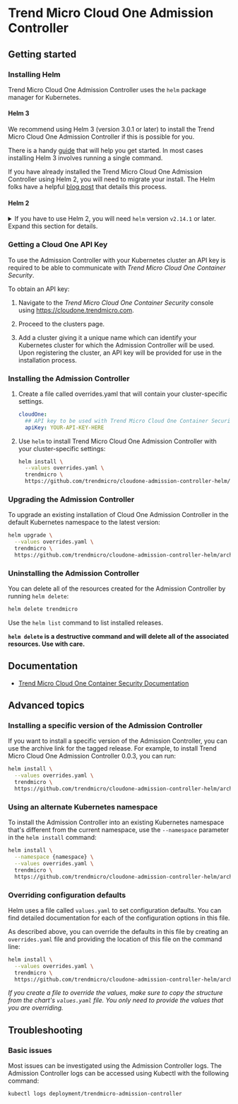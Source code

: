# Trend Micro Cloud One Admission Controller

## Getting started

### Installing Helm

Trend Micro Cloud One Admission Controller uses the `helm` package manager for Kubernetes.

#### Helm 3

We recommend using Helm 3 (version 3.0.1 or later) to install the Trend Micro Cloud One Admission Controller if this is possible for you.

There is a handy [guide](https://helm.sh/docs/intro/install/) that will help you get started. In most cases installing Helm 3 involves running a single command.

If you have already installed the Trend Micro Cloud One Admission Controller using Helm 2, you will need to migrate your install. The Helm folks have a helpful [blog post](https://helm.sh/blog/migrate-from-helm-v2-to-helm-v3/) that details this process.

#### Helm 2

<details>
<summary>If you have to use Helm 2, you will need <code>helm</code> version <code>v2.14.1</code> or later. Expand this section for details.</summary>

There's a handy [quickstart](https://docs.helm.sh/using_helm/#quickstart) that will help you get started, or if you like living dangerously:

```sh
curl -L https://git.io/get_helm.sh | bash
```

Helm has a cluster-side component called `tiller` that needs to be installed as well.

Make sure that your `kubectl` context is set correctly to point to your cluster:

```sh
kubectl config current-context
```

_If your `kubectl` context is not pointing to your cluster, use `kubectl config get-contexts` and `kubectl config use-context` to set it, or if you are using Google Cloud Platform follow the instructions in the **Connect to the cluster** dialog available by clicking the **Connect** button beside your cluster information in the console._

Configure a service account for `tiller` and install:

```sh
kubectl create serviceaccount \
  --namespace kube-system \
  tiller

kubectl create clusterrolebinding tiller-cluster-role \
  --clusterrole=cluster-admin \
  --serviceaccount=kube-system:tiller

helm init --service-account tiller
```

Use `helm version` to confirm that you have at least version `v2.14.1` of the client and server installed.

_Note: the commands above will give `tiller` full cluster administrator privileges. Review [Securing your Helm Installation](https://docs.helm.sh/using_helm/#securing-your-helm-installation) for help on what to consider when setting up Helm in your cluster._

</details>

### Getting a Cloud One API Key

To use the Admission Controller with your Kubernetes cluster an API key is required to be able to communicate with _Trend Micro Cloud One Container Security_.

To obtain an API key:
1. Navigate to the _Trend Micro Cloud One Container Security_ console using https://cloudone.trendmicro.com.

2. Proceed to the clusters page.

3. Add a cluster giving it a unique name which can identify your Kubernetes cluster for which the Admission Controller will be used. Upon registering the cluster, an API key will be provided for use in the installation process.

### Installing the Admission Controller

1. Create a file called overrides.yaml that will contain your cluster-specific settings.
    ```yaml
    cloudOne:
      ## API key to be used with Trend Micro Cloud One Container Security
      apiKey: YOUR-API-KEY-HERE
    ```

2. Use `helm` to install Trend Micro Cloud One Admission Controller with your cluster-specific settings:
    ```sh
    helm install \
      --values overrides.yaml \
      trendmicro \
      https://github.com/trendmicro/cloudone-admission-controller-helm/archive/master.tar.gz
    ```

### Upgrading the Admission Controller

To upgrade an existing installation of Cloud One Admission Controller in the default Kubernetes namespace to the latest version:

```sh
helm upgrade \
  --values overrides.yaml \
  trendmicro \
  https://github.com/trendmicro/cloudone-admission-controller-helm/archive/master.tar.gz
```

### Uninstalling the Admission Controller

You can delete all of the resources created for the Admission Controller by running `helm delete`:

```sh
helm delete trendmicro
```

Use the `helm list` command to list installed releases.

**`helm delete` is a destructive command and will delete all of the associated resources. Use with care.**

## Documentation

- [Trend Micro Cloud One Container Security Documentation](https://cloudone.trendmicro.com/docs/container-security)

## Advanced topics

### Installing a specific version of the Admission Controller

If you want to install a specific version of the Admission Controller, you can use the archive link for the tagged release. For example, to install Trend Micro Cloud One Admission Controller 0.0.3, you can run:

```sh
helm install \
  --values overrides.yaml \
  trendmicro \
  https://github.com/trendmicro/cloudone-admission-controller-helm/archive/0.0.3.tar.gz
```

### Using an alternate Kubernetes namespace

To install the Admission Controller into an existing Kubernetes namespace that's different from the current namespace, use the `--namespace` parameter in the `helm install` command:

```sh
helm install \
  --namespace {namespace} \
  --values overrides.yaml \
  trendmicro \
  https://github.com/trendmicro/cloudone-admission-controller-helm/archive/master.tar.gz
```

### Overriding configuration defaults

Helm uses a file called `values.yaml` to set configuration defaults. You can find detailed documentation for each of the configuration options in this file.

As described above, you can override the defaults in this file by creating an `overrides.yaml` file and providing the location of this file on the command line:

```sh
helm install \
  --values overrides.yaml \
  trendmicro \
  https://github.com/trendmicro/cloudone-admission-controller-helm/archive/master.tar.gz
```

_If you create a file to override the values, make sure to copy the structure from the chart's `values.yaml` file. You only need to provide the values that you are overriding._

## Troubleshooting

### Basic issues
Most issues can be investigated using the Admission Controller logs. The Admission Controller logs can be accessed using Kubectl with the following command:
```sh
kubectl logs deployment/trendmicro-admission-controller
```
